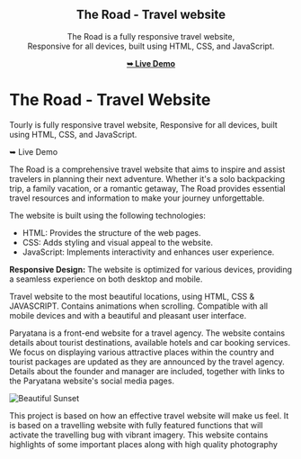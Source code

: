 <div align="center">
  
  <h2 align="center">The Road - Travel website</h2>

  The Road is a fully responsive travel website, <br />Responsive for all devices, built using HTML, CSS, and JavaScript.

  <a href="https://codewithsadee.github.io/tourly/"><strong>➥ Live Demo</strong></a>

</div>


# The Road - Travel Website

Tourly is fully responsive travel website,
Responsive for all devices, built using HTML, CSS, and JavaScript.

➥ Live Demo

The Road is a comprehensive travel website that aims to inspire and assist travelers in planning their next adventure. Whether it's a solo backpacking trip, a family vacation, or a romantic getaway, The Road provides essential travel resources and information to make your journey unforgettable.

The website is built using the following technologies:

- HTML: Provides the structure of the web pages.
- CSS: Adds styling and visual appeal to the website.
- JavaScript: Implements interactivity and enhances user experience.

**Responsive Design:** The website is optimized for various devices, providing a seamless experience on both desktop and mobile.

Travel website to the most beautiful locations, using HTML, CSS & JAVASCRIPT.
Contains animations when scrolling.
Compatible with all mobile devices and with a beautiful and pleasant user interface.


Paryatana is a front-end website for a travel agency. The website contains details about tourist destinations, available hotels and car booking services. We focus on displaying various attractive places within the country and tourist packages are updated as they are announced by the travel agency. Details about the founder and manager are included, together with links to the Paryatana website's social media pages.

![Beautiful Sunset](https://github.com/AmpoluMukhesh/The_Road_Travel_Website/blob/main/The%20Road/images/Demo-Screenshot.png)


This project is based on how an effective travel website will make us feel. It is based on a travelling website with fully featured functions that will activate the travelling bug with vibrant imagery. This website contains highlights of some important places along with high quality photography
